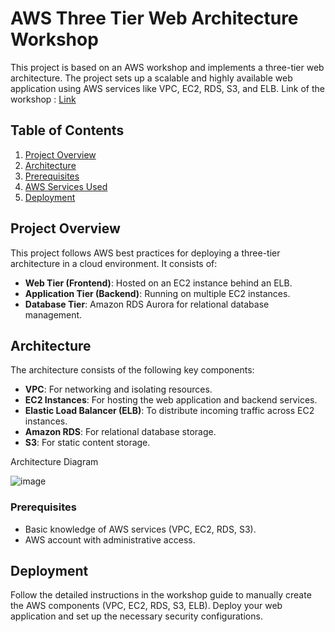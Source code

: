# AWS Three Tier Web Architecture Workshop

This project is based on an AWS workshop and implements a three-tier web architecture. The project sets up a scalable and highly available web application using AWS services like VPC, EC2, RDS, S3, and ELB. Link of the workshop : [Link](https://catalog.us-east-1.prod.workshops.aws/workshops/85cd2bb2-7f79-4e96-bdee-8078e469752a/en-US)


## Table of Contents
1. [Project Overview](#project-overview)
2. [Architecture](#architecture)
3. [Prerequisites](#prerequisites)
4. [AWS Services Used](#aws-services-used)
5. [Deployment](#deployment)

## Project Overview
This project follows AWS best practices for deploying a three-tier architecture in a cloud environment. It consists of:
- **Web Tier (Frontend)**: Hosted on an EC2 instance behind an ELB.
- **Application Tier (Backend)**: Running on multiple EC2 instances.
- **Database Tier**: Amazon RDS Aurora for relational database management.

## Architecture
The architecture consists of the following key components:
- **VPC**: For networking and isolating resources.
- **EC2 Instances**: For hosting the web application and backend services.
- **Elastic Load Balancer (ELB)**: To distribute incoming traffic across EC2 instances.
- **Amazon RDS**: For relational database storage.
- **S3**: For static content storage.

Architecture Diagram

![image](https://github.com/user-attachments/assets/f161ba5e-3ecf-45ac-9359-c099f2e58c66)


### Prerequisites
- Basic knowledge of AWS services (VPC, EC2, RDS, S3).
- AWS account with administrative access.

## Deployment
Follow the detailed instructions in the workshop guide to manually create the AWS components (VPC, EC2, RDS, S3, ELB).
Deploy your web application and set up the necessary security configurations.
